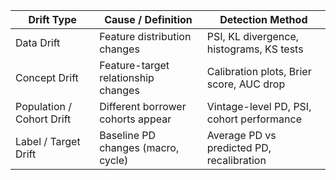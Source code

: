 | Drift Type                | Cause / Definition                  | Detection Method                          |
| ------------------------- | ----------------------------------- | ----------------------------------------- |
| Data Drift                | Feature distribution changes        | PSI, KL divergence, histograms, KS tests  |
| Concept Drift             | Feature-target relationship changes | Calibration plots, Brier score, AUC drop  |
| Population / Cohort Drift | Different borrower cohorts appear   | Vintage-level PD, PSI, cohort performance |
| Label / Target Drift      | Baseline PD changes (macro, cycle)  | Average PD vs predicted PD, recalibration |
